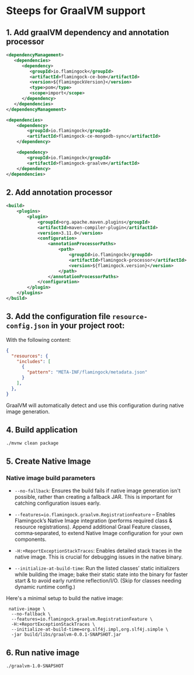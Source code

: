 # Steeps for GraalVM support

## 1. Add graalVM dependency and annotation processor
```xml
<dependencyManagement>
   <dependencies>
      <dependency>
         <groupId>io.flamingock</groupId>
         <artifactId>flamingock-ce-bom</artifactId>
         <version>${flamingockVersion}</version>
         <type>pom</type>
         <scope>import</scope>
      </dependency>
   </dependencies>
</dependencyManagement>

<dependencies>
    <dependency>
        <groupId>io.flamingock</groupId>
        <artifactId>flamingock-ce-mongodb-sync</artifactId>
    </dependency>

    <dependency>
        <groupId>io.flamingock</groupId>
        <artifactId>flamingock-graalvm</artifactId>
    </dependency>
</dependencies>

```

## 2. Add annotation processor
```xml
<build>
    <plugins>
        <plugin>
            <groupId>org.apache.maven.plugins</groupId>
            <artifactId>maven-compiler-plugin</artifactId>
            <version>3.11.0</version>
            <configuration>
                <annotationProcessorPaths>
                    <path>
                        <groupId>io.flamingock</groupId>
                        <artifactId>flamingock-processor</artifactId>
                        <version>${flamingock.version}</version>
                    </path>
                </annotationProcessorPaths>
            </configuration>
        </plugin>
    </plugins>
</build>
```

## 3. Add the configuration file `resource-config.json` in your project root:
   With the following content:
```json
{
  "resources": {
    "includes": [
      {
        "pattern": "META-INF/flamingock/metadata.json"
      }
    ],
  },
}
```
GraalVM will automatically detect and use this configuration during native image generation.

## 4. Build application
```shell
./mvnw clean package
```

## 5. Create Native Image

### Native image build parameters
- `--no-fallback`: Ensures the build fails if native image generation isn't possible, rather than creating a fallback JAR. This is important for catching configuration issues early.

- `--features=io.flamingock.graalvm.RegistrationFeature` – Enables Flamingock’s Native Image integration (performs required class & resource registrations). Append additional Graal Feature classes, comma‑separated, to extend Native Image configuration for your own components.

- `-H:+ReportExceptionStackTraces`: Enables detailed stack traces in the native image. This is crucial for debugging issues in the native binary.

- `--initialize-at-build-time`: Run the listed classes’ static initializers while building the image; bake their static state into the binary for faster start & to avoid early runtime reflection/I/O. (Skip for classes needing dynamic runtime config.)

Here's a minimal setup to build the native image:


```shell
 native-image \
  --no-fallback \
  --features=io.flamingock.graalvm.RegistrationFeature \
  -H:+ReportExceptionStackTraces \
  --initialize-at-build-time=org.slf4j.impl,org.slf4j.simple \
  -jar build/libs/graalvm-0.0.1-SNAPSHOT.jar
```

## 6. Run native image
```shell
./graalvm-1.0-SNAPSHOT
```

